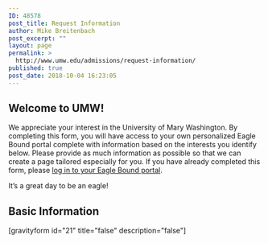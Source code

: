 ```yaml
---
ID: 48578
post_title: Request Information
author: Mike Breitenbach
post_excerpt: ""
layout: page
permalink: >
  http://www.umw.edu/admissions/request-information/
published: true
post_date: 2018-10-04 16:23:05
---
```

<h2>Welcome to UMW!</h2>
We appreciate your interest in the University of Mary Washington. By completing this form, you will have access to your own personalized Eagle Bound portal complete with information based on the interests you identify below. Please provide as much information as possible so that we can create a page tailored especially for you. If you have already completed this form, please <a href="https://umw.askadmissions.net/vip">log in to your Eagle Bound portal</a>.

It’s a great day to be an eagle!
<h2>Basic Information</h2>
[gravityform id="21" title="false" description="false"]
